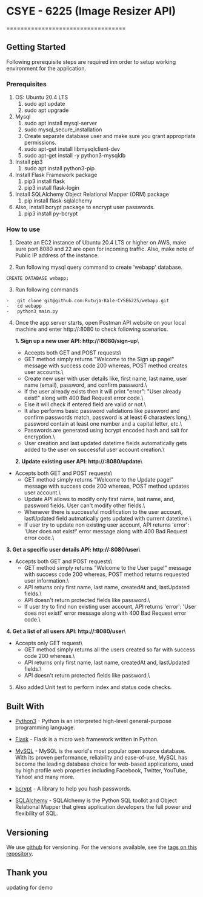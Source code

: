 # CSYE - 6225 (Image Resizer API)

==================================

## Getting Started

Following prerequisite steps are required inn order to setup working environment for the application.

### Prerequisites

1. OS: Ubuntu 20.4 LTS
   1. sudo apt update
   2. sudo apt upgrade
2. Mysql
   1. sudo apt install mysql-server
   2. sudo mysql_secure_installation
   3. Create separate database user and make sure you grant appropriate permissions.
   4. sudo apt-get install libmysqlclient-dev
   5. sudo apt-get install -y python3-mysqldb
3. Install pip3
   1. sudo apt install python3-pip
4. Install Flask Framework package
   1. pip3 install flask
   2. pip3 install flask-login
5. Install SQLAlchemy Object Relational Mapper (ORM) package
   1. pip install flask-sqlalchemy
6. Also, install bcrypt package to encrypt user passwords.
   1. pip3 install py-bcrypt

### How to use

1. Create an EC2 instance of Ubuntu 20.4 LTS or higher on AWS, make sure port 8080 and 22 are open for incoming traffic. Also, make note of Public IP address of the instance.

2. Run following mysql query command to create 'webapp' database.

```
CREATE DATABASE webapp;
```

3. Run following commands

```
-	git clone git@github.com:Rutuja-Kale-CYSE6225/webapp.git
-	cd webapp
-	python3 main.py
```

4. Once the app server starts, open Postman API website on your local machine and enter http://<EC2 instance public IP>:8080 to check following scenarios.

   **1. Sign up a new user API: http://<EC2 instance public IP>:8080/sign-up**\

   - Accepts both GET and POST requests\
   - GET method simply returns "Welcome to the Sign up page!" message with success code 200 whereas, POST method creates user accounts.\
   - Create new user with user details like, first name, last name, user name (email), password, and confirm password.\
   - If the user already exists then it will print "error": "User already exist!" along with 400 Bad Request error code.\
   - Else it will check if entered field are valid or not.\
   - It also performs basic password validations like password and confirm passwords match, password is at least 6 charasters long,\ password contain at least one number and a capital letter, etc.\
   - Passwords are generated using bcrypt encoded hash and salt for encryption.\
   - User creation and last updated datetime fields automatically gets added to the user on successful user account creation.\

   **2. Update existing user API: http://<EC2 instance public IP>:8080/update**\

- Accepts both GET and POST requests\
  - GET method simply returns "Welcome to the Update page!" message with success code 200 whereas, POST method updates user account.\
  - Update API allows to modify only first name, last name, and, password fields. User can't modify other fields.\
  - Whenever there is successful modification to the user account, lastUpdated field autmatically gets updated with current datetime.\
  - If user try to update non existing user account, API returns 'error': 'User does not exist!' error message along with 400 Bad Request error code.\

**3. Get a specific user details API: http://<EC2 instance public IP>:8080/user**\

- Accepts both GET and POST requests\
  - GET method simply returns "Welcome to the User page!" message with success code 200 whereas, POST method returns requested user information.\
  - API returns only first name, last name, createdAt and, lastUpdated fields.\
  - API doesn't return protected fields like password.\
  - If user try to find non existing user account, API returns 'error': 'User does not exist!' error message along with 400 Bad Request error code.\

**4. Get a list of all users API: http://<EC2 instance public IP>:8080/user**\

- Accepts only GET request\
  - GET method simply returns all the users created so far with success code 200 whereas.\
  - API returns only first name, last name, createdAt and, lastUpdated fields.\
  - API doesn't return protected fields like password.\

5. Also added Unit test to perform index and status code checks.

## Built With

- [Python3](https://www.python.org/) - Python is an interpreted high-level general-purpose programming language.

- [Flask](https://flask.palletsprojects.com/en/2.0.x/) - Flask is a micro web framework written in Python.

- [MySQL](https://www.mysql.com/) - MySQL is the world's most popular open source database. With its proven performance, reliability and ease-of-use, MySQL has become the leading database choice for web-based applications, used by high profile web properties including Facebook, Twitter, YouTube, Yahoo! and many more.

- [bcrypt](https://www.npmjs.com/package/bcrypt) - A library to help you hash passwords.

- [SQLAlchemy](https://www.sqlalchemy.org/) - SQLAlchemy is the Python SQL toolkit and Object Relational Mapper that gives application developers the full power and flexibility of SQL.

## Versioning

We use [github](https://github.com/) for versioning. For the versions available, see the [tags on this repository](https://github.com/Rutuja-Kale-CYSE6225/webapp).

## Thank you
updating for demo
